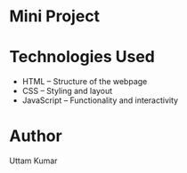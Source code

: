 # Mini Project

# Technologies Used
- HTML – Structure of the webpage
- CSS – Styling and layout
- JavaScript – Functionality and interactivity

# Author 
Uttam Kumar
